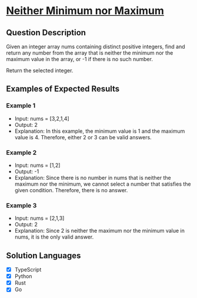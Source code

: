 # [Neither Minimum nor Maximum](https://leetcode.com/problems/neither-minimum-nor-maximum/)

## Question Description

Given an integer array nums containing distinct positive integers, find and return any number from the array that is neither the minimum nor the maximum value in the array, or -1 if there is no such number.

Return the selected integer.

## Examples of Expected Results

### Example 1

- Input: nums = [3,2,1,4]
- Output: 2
- Explanation: In this example, the minimum value is 1 and the maximum value is 4. Therefore, either 2 or 3 can be valid answers.

### Example 2

- Input: nums = [1,2]
- Output: -1
- Explanation: Since there is no number in nums that is neither the maximum nor the minimum, we cannot select a number that satisfies the given condition. Therefore, there is no answer.

### Example 3

- Input: nums = [2,1,3]
- Output: 2
- Explanation: Since 2 is neither the maximum nor the minimum value in nums, it is the only valid answer.

## Solution Languages

- [x] TypeScript
- [x] Python
- [x] Rust
- [x] Go
